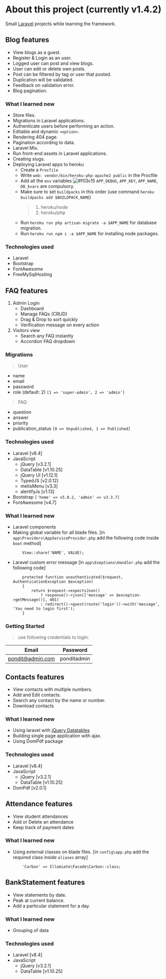 # About this project (currently v1.4.2)
Small [Laravel](https://laravel.com/) projects while learning the framework.


## Blog features
- View blogs as a guest.
- Register & Login as an user.
- Logged user can post and view blogs.
- User can edit or delete own posts.
- Post can be filtered by tag or user that posted.
- Duplication will be validated.
- Feedback on validation error.
- Blog pagination.

### What I learned new
- Store files.
- Migrations in Laravel applications.
- Authenticate users before performing an action.
- Editable and dynamic `<option>`.
- Rendering 404 page.
- Pagination according to data.
- Laravel Mix.
- Run front-end assets in Laravel applications.
- Creating slugs.
- Deploying Laravel apps to heroku
    - Create a `Procfile`
    - Write `web: vendor/bin/heroku-php-apache2 public` in the Procfile
    - Add all the `env` variables ![#f03c15](https://via.placeholder.com/15/f03c15/000000?text=+) `APP_DEBUG`, `APP_KEY`, `APP_NAME`, `DB_$vars` are compulsory.
    - Make sure to set `buildpacks` in this order (use command `heroku buildpacks add $BUILDPACK_NAME`)
        > 1. heroku/node
        > 2. heroku/php 
    - Run `heroku run php artisan migrate -a $APP_NAME` for database migration.
    - Run `heroku run npm i -a $APP_NAME` for installing node packages.

### Technologies used
- Laravel
- Bootstrap
- FontAwesome
- FreeMySqlHosting

## FAQ features
1. Admin Login
    - Dashboard
    - Manage FAQs (CRUD)
    - Drag & Drop to sort quickly
    - Verification message on every action
2. Visitors view
    - Search any FAQ instantly
    - Accordion FAQ dropdown

### Migrations
> User
- name
- email
- password
- role (default: 2) `[1 => 'super-admin', 2 => 'admin']`
> FAQ
- question
- answer
- priority
- publication_status `[0 => Unpublished, 1 => Published]`

### Technologies used
- Laravel [v8.4]
- JavaScript
    - jQuery [v3.2.1]
    - DataTable [v1.10.25]
    - jQuery UI [v1.12.1]
    - TypedJS [v2.0.12]
    - metisMenu [v3.3]
    - alertifyJs [v1.13]
- Bootstrap `['home' => v5.0.2, 'admin' => v3.3.7]`
- FontAwesome [v4.7]

### What I learned new
- Laravel components
- Making global variable for all blade files.
    [in `app\Providers\AppServiceProvider.php` add the following code inside `boot` method]
    ```
        View::share('NAME', VALUE);
    ```
- Laravel custom error message
    [in `app\Exeptions\Handler.php` add the following code]
    ```
        protected function unauthenticated($request, AuthenticationException $exception)
        {
            return $request->expectsJson()
                ? response()->json(['message' => $exception->getMessage()], 401)
                : redirect()->guest(route('login'))->with('message', 'You need to login first');
        }
    ```

### Getting Started
> use following credentials to login:

|**Email**       | **Password** |
|----------------|--------------|
|pondit@admin.com|ponditadmin   |

## Contacts features
- View contacts with multiple numbers.
- Add and Edit contacts.
- Search any contact by the name or number.
- Download contacts

### What I learned new
- Using laravel with [jQuery Datatables](https://datatables.net)
- Building single page application with ajax.
- Using DomPdf package

### Technologies used
- Laravel [v8.4]
- JavaScript
    - jQuery [v3.2.1]
    - DataTable [v1.10.25]
- DomPdf [v2.0.1]
## Attendance features
- View student attendances
- Add or Delete an attendance
- Keep track of payment dates

### What I learned new
- Using external classes on blade files.
    [in `config\app.php` add the required class inside `aliases` array]
    ```
        'Carbon' => Illumiate\Facade\Carbon::class;
    ```

## BankStatement features
- View statements by date.
- Peak at current balance.
- Add a particular statement for a day.

### What I learned new
- Grouping of data

### Technologies used
- Laravel [v8.4]
- JavaScript
    - jQuery [v3.2.1]
    - DataTable [v1.10.25]